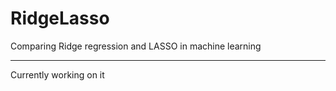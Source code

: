 # RidgeLasso
Comparing Ridge regression and LASSO in machine learning

--------
Currently working on it
